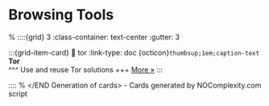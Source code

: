 # Browsing Tools 
% <Start Generation of cards> 
::::{grid} 3
:class-container: text-center
:gutter: 3 

:::{grid-item-card}
:link: tor
:link-type: doc
{octicon}`thumbsup;1em;caption-text` **Tor**        
^^^
Use and reuse Tor solutions
+++
[More »](tor)
:::


::::
% </END Generation of cards> - Cards generated by NOComplexity.com script